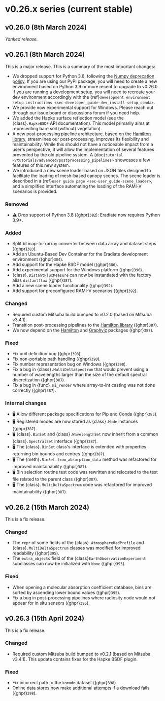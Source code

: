 # v0.26.x series (current stable)

## v0.26.0 (8th March 2024)

*Yanked release.*

## v0.26.1 (8th March 2024)

This is a major release. This is a summary of the most important changes:

* We dropped support for Python 3.8, following the
  [Numpy deprecation policy](https://numpy.org/neps/nep-0029-deprecation_policy.html).
  If you are using our PyPI package, you will need to create a new environment
  based on Python 3.9 or more recent to upgrade to v0.26.0. If you are running
  a development setup, you will need to recreate your dev environment
  accordingly with the
  {ref}`development environment setup instructions <sec-developer_guide-dev_install-setup_conda>`.
* We provide now experimental support for Windows. Please reach out through our
  issue board or discussions forum if you need help.
* We added the Hapke surface reflection model (see the {class}`.HapkeBSDF` API
  documentation). This model primarily aims at representing bare soil (without)
  vegetation).
* A new post-processing pipeline architecture, based on the
  [Hamilton library](https://hamilton.dagworks.io), streamlines our
  post-processing, improves its flexibility and maintainability. While this
  should not have a noticeable impact from a user's perspective, it will allow
  the implementation of several features prevented by the old pipeline system.
  A {doc}`tutorial </tutorials/advanced/postprocessing_pipelines>` showcases a
  few features of this new system.
* We introduced a new scene loader based on JSON files designed to facilitate
  the loading of mesh-based canopy scenes. The scene loader is described in a
  {ref}`user guide page <sec-user_guide-scene_loader>`, and a simplified
  interface automating the loading of the RAMI-V scenarios is provided.

### Removed

* ⚠️ Drop support of Python 3.8 ({ghpr}`382`): Eradiate now requires Python 3.9+.

### Added

* Split bitmap-to-xarray converter between data array and dataset steps
  ({ghpr}`383`).
* Add an Ubuntu-Based Dev Container for the Eradiate development environment
  ({ghpr}`384`).
* Add support for the Hapke BSDF model ({ghpr}`386`).
* Add experimental support for the Windows platform ({ghpr}`390`).
* {class}`.DistantFluxMeasure` can now be instantiated with the factory alias
  `distantflux` ({ghpr}`387`).
* Add a new scene loader functionality ({ghpr}`392`).
* Add support for preconfigured RAMI-V scenarios ({ghpr}`392`).

### Changed

* Required custom Mitsuba build bumped to v0.2.0 (based on Mitsuba v3.4.1).
* Transition post-processing pipelines to the
  [Hamilton library](https://hamilton.dagworks.io) ({ghpr}`387`).
* We now depend on the [Hamilton](https://pypi.org/project/sf-hamilton/) and
  [Graphviz](https://pypi.org/project/graphviz/) packages ({ghpr}`387`).

### Fixed

* Fix unit definition bug ({ghpr}`393`).
* Fix non-portable path handling ({ghpr}`390`).
* Fix number representation bug on Windows ({ghpr}`390`).
* Fix a bug in {class}`.MultiDeltaSpectrum` that would prevent using a number
  of wavelengths larger than the size of the default spectral discretization
  ({ghpr}`387`).
* Fix a bug in {func}`.mi_render` where array-to-int casting was not done
  correctly ({ghpr}`387`).

### Internal changes

* 🖥️ Allow different package specifications for Pip and Conda ({ghpr}`385`).
* 🖥️ Registered modes are now stored as {class}`.Mode` instances ({ghpr}`387`).
* 🖥️ {class}`.BinSet` and {class}`.WavelengthSet` now inherit from a common
  {class}`.SpectralSet` interface ({ghpr}`387`).
* 🖥️ The {class}`.BinSet` class's interface is extended with properties
  returning bin bounds and centres ({ghpr}`387`).
* 🖥️ The {meth}`.BinSet.from_absorption_data` method was refactored for improved
  maintainability ({ghpr}`387`).
* 🖥️ Bin selection routine test code was rewritten and relocated to the test
  file related to the parent class ({ghpr}`387`).
* 🖥️ The {class}`.MultiDeltaSpectrum` code was refactored for improved
  maintainability ({ghpr}`387`).

## v0.26.2 (15th March 2024)

This is a fix release.

### Changed

* The `repr` of some fields of the {class}`.AtmosphereRadProfile` and
  {class}`.MultiDeltaSpectrum` classes was modified for improved readability
  ({ghpr}`395`).
* The `extra_objects` field of the {class}`EarthObservationExperiment` subclasses
  can now be initialized with `None` ({ghpr}`395`).

### Fixed

* When opening a molecular absorption coefficient database, bins are sorted by
  ascending lower bound values ({ghpr}`395`).
* Fix a bug in post-processing pipelines where radiosity node would not appear
  for in situ sensors ({ghpr}`395`).

## v0.26.3 (15th April 2024)

This is a fix release.

### Changed

* Required custom Mitsuba build bumped to v0.2.1 (based on Mitsuba v3.4.1). This
  update contains fixes for the Hapke BSDF plugin.

### Fixed

* Fix incorrect path to the `komodo` dataset ({ghpr}`398`).
* Online data stores now make additional attempts if a download fails
  ({ghpr}`398`).
